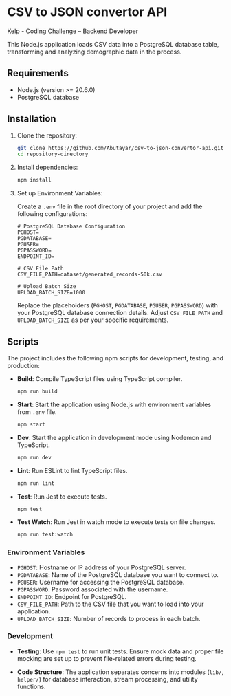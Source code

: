 # CSV to JSON convertor API
Kelp - Coding Challenge – Backend Developer

This Node.js application loads CSV data into a PostgreSQL database table, transforming and analyzing demographic data in the process.

## Requirements

- Node.js (version >= 20.6.0)
- PostgreSQL database

## Installation

1. Clone the repository:

   ```bash
   git clone https://github.com/Abutayar/csv-to-json-convertor-api.git
   cd repository-directory
   ```

2. Install dependencies:

   ```bash
   npm install
   ```

3. Set up Environment Variables:

   Create a `.env` file in the root directory of your project and add the following configurations:

   ```dotenv
   # PostgreSQL Database Configuration
   PGHOST=
   PGDATABASE=
   PGUSER=
   PGPASSWORD=
   ENDPOINT_ID=

   # CSV File Path
   CSV_FILE_PATH=dataset/generated_records-50k.csv

   # Upload Batch Size
   UPLOAD_BATCH_SIZE=1000
   ```

   Replace the placeholders (`PGHOST`, `PGDATABASE`, `PGUSER`, `PGPASSWORD`) with your PostgreSQL database connection details. Adjust `CSV_FILE_PATH` and `UPLOAD_BATCH_SIZE` as per your specific requirements.

## Scripts

The project includes the following npm scripts for development, testing, and production:

- **Build**: Compile TypeScript files using TypeScript compiler.

  ```bash
  npm run build
  ```

- **Start**: Start the application using Node.js with environment variables from `.env` file.

  ```bash
  npm start
  ```

- **Dev**: Start the application in development mode using Nodemon and TypeScript.

  ```bash
  npm run dev
  ```

- **Lint**: Run ESLint to lint TypeScript files.

  ```bash
  npm run lint
  ```

- **Test**: Run Jest to execute tests.

  ```bash
  npm test
  ```

- **Test Watch**: Run Jest in watch mode to execute tests on file changes.

  ```bash
  npm run test:watch
  ```

### Environment Variables

- `PGHOST`: Hostname or IP address of your PostgreSQL server.
- `PGDATABASE`: Name of the PostgreSQL database you want to connect to.
- `PGUSER`: Username for accessing the PostgreSQL database.
- `PGPASSWORD`: Password associated with the username.
- `ENDPOINT_ID`: Endpoint for PostgreSQL.
- `CSV_FILE_PATH`: Path to the CSV file that you want to load into your application.
- `UPLOAD_BATCH_SIZE`: Number of records to process in each batch.

### Development

- **Testing**: Use `npm test` to run unit tests. Ensure mock data and proper file mocking are set up to prevent file-related errors during testing.

- **Code Structure**: The application separates concerns into modules (`lib/`, `helper/`) for database interaction, stream processing, and utility functions.

